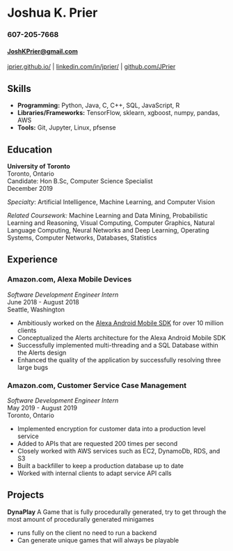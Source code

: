 # Joshua K. Prier                                                                         
### 607-205-7668
#### [JoshKPrier@gmail.com](mailto:JoshKPrier@gmail.com)

[jprier.github.io/](https://jprier.github.io/) | [linkedin.com/in/jprier/](https://www.linkedin.com/in/jprier/) | [github.com/JPrier](https://github.com/JPrier)

## Skills

  - **Programming:** Python, Java, C, C++, SQL, JavaScript, R
  - **Libraries/Frameworks:** TensorFlow, sklearn, xgboost, numpy, pandas, AWS
  - **Tools:** Git, Jupyter, Linux, pfsense

## Education

**University of Toronto**         
Toronto, Ontario  
Candidate: Hon B.Sc, Computer Science Specialist  
December 2019  

_Specialty_: Artificial Intelligence, Machine Learning, and Computer Vision

_Related Coursework:_  Machine Learning and Data Mining, Probabilistic Learning and Reasoning, Visual Computing, Computer Graphics, Natural Language Computing, Neural Networks and Deep Learning, Operating Systems, Computer Networks, Databases, Statistics

## Experience

### Amazon.com, Alexa Mobile Devices  
 *Software Development Engineer Intern*  
 June 2018 - August 2018  
 Seattle, Washington

- Ambitiously worked on the [Alexa Android Mobile SDK](https://play.google.com/store/apps/details?id=com.amazon.dee.app) for over 10 million clients
- Conceptualized the Alerts architecture for the Alexa Android Mobile SDK
- Successfully implemented multi-threading and a SQL Database within the Alerts design
- Enhanced the quality of the application by successfully resolving three large bugs

### Amazon.com, Customer Service Case Management
  *Software Development Engineer Intern*  
  May 2019 - August 2019  
  Toronto, Ontario  
  
  - Implemented encryption for customer data into a production level service
  - Added to APIs that are requested 200 times per second
  - Closely worked with AWS services such as EC2, DynamoDb, RDS, and S3
  - Built a backfiller to keep a production database up to date
  - Worked with internal clients to adapt service API calls
  
## Projects

**DynaPlay**
A Game that is fully procedurally generated, try to get through the most amount of procedurally generated minigames
- runs fully on the client no need to run a backend
- Can generate unique games that will always be playable


